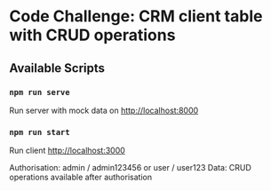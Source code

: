 # Code Challenge: CRM client table with CRUD operations


## Available Scripts

### `npm run serve`

Run server with mock data on [http://localhost:8000](http://localhost:8000)

### `npm run start`

Run client [http://localhost:3000](http://localhost:3000)

Authorisation: admin / admin123456 or user / user123
Data: CRUD operations available after authorisation
